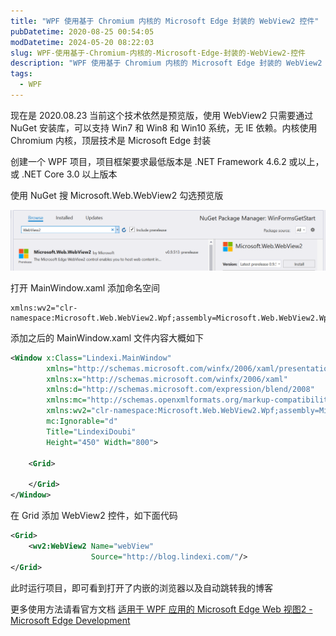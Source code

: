 ```yaml
---
title: "WPF 使用基于 Chromium 内核的 Microsoft Edge 封装的 WebView2 控件"
pubDatetime: 2020-08-25 00:54:05
modDatetime: 2024-05-20 08:22:03
slug: WPF-使用基于-Chromium-内核的-Microsoft-Edge-封装的-WebView2-控件
description: "WPF 使用基于 Chromium 内核的 Microsoft Edge 封装的 WebView2 控件"
tags:
  - WPF
---
```





现在是 2020.08.23 当前这个技术依然是预览版，使用 WebView2 只需要通过 NuGet 安装库，可以支持 Win7 和 Win8 和 Win10 系统，无 IE 依赖。内核使用 Chromium 内核，顶层技术是 Microsoft Edge 封装

<!--more-->


<!-- CreateTime:2020/8/25 8:54:05 -->




创建一个 WPF 项目，项目框架要求最低版本是 .NET Framework 4.6.2 或以上， 或 .NET Core 3.0 以上版本

使用 NuGet 搜 Microsoft.Web.WebView2 勾选预览版

![](images/img-installnuget.png)

打开 MainWindow.xaml 添加命名空间

```
xmlns:wv2="clr-namespace:Microsoft.Web.WebView2.Wpf;assembly=Microsoft.Web.WebView2.Wpf"
```

添加之后的 MainWindow.xaml 文件内容大概如下

```xml
<Window x:Class="Lindexi.MainWindow"
        xmlns="http://schemas.microsoft.com/winfx/2006/xaml/presentation"
        xmlns:x="http://schemas.microsoft.com/winfx/2006/xaml"
        xmlns:d="http://schemas.microsoft.com/expression/blend/2008"
        xmlns:mc="http://schemas.openxmlformats.org/markup-compatibility/2006"
        xmlns:wv2="clr-namespace:Microsoft.Web.WebView2.Wpf;assembly=Microsoft.Web.WebView2.Wpf"
        mc:Ignorable="d"
        Title="LindexiDoubi"
        Height="450" Width="800">

    <Grid>

    </Grid>
</Window>
```

在 Grid 添加 WebView2 控件，如下面代码

```xml
<Grid>
    <wv2:WebView2 Name="webView"
                  Source="http://blog.lindexi.com/"/>
</Grid>
```

此时运行项目，即可看到打开了内嵌的浏览器以及自动跳转我的博客

更多使用方法请看官方文档 [适用于 WPF 应用的 Microsoft Edge Web 视图2 - Microsoft Edge Development](https://docs.microsoft.com/zh-cn/microsoft-edge/WebView2/gettingstarted/wpf)

